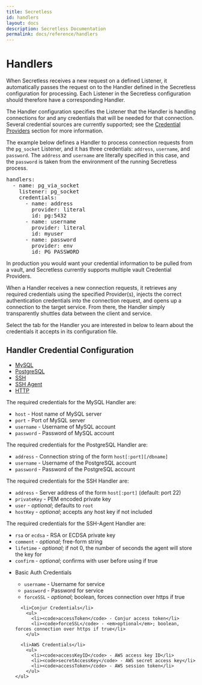 ```yaml
---
title: Secretless
id: handlers
layout: docs
description: Secretless Documentation
permalink: docs/reference/handlers
---
```


# Handlers

When Secretless receives a new request on a defined Listener, it automatically passes the request on to the Handler defined in the Secretless configuration for processing. Each Listener in the Secretless configuration should therefore have a corresponding Handler.

The Handler configuration specifies the Listener that the Handler is handling connections for and any credentials that will be needed for that connection. Several credential sources are currently supported; see the [Credential Providers](/docs/reference/providers) section for more information.

The example below defines a Handler to process connection requests from the `pg_socket` Listener, and it has three credentials: `address`, `username`, and `password`. The `address` and `username` are literally specified in this case, and the `password` is taken from the environment of the running Secretless process.
<pre>
handlers:
  - name: pg_via_socket
    listener: pg_socket
    credentials:
      - name: address
        provider: literal
        id: pg:5432
      - name: username
        provider: literal
        id: myuser
      - name: password
        provider: env
        id: PG_PASSWORD
</pre>

In production you would want your credential information to be pulled from a vault, and Secretless currently supports multiple vault Credential Providers.

When a Handler receives a new connection requests, it retrieves any required credentials using the specified Provider(s), injects the correct authentication credentials into the connection request, and opens up a connection to the target service. From there, the Handler simply transparently shuttles data between the client and service.

Select the tab for the Handler you are interested in below to learn about the credentials it accepts in its configuration file.

## Handler Credential Configuration

<div id="handler-tabs">
  <ul>
    <li><a href="#tabs-mysql">MySQL</a></li>
    <li><a href="#tabs-pg">PostgreSQL</a></li>
    <li><a href="#tabs-ssh">SSH</a></li>
    <li><a href="#tabs-ssh-agent">SSH Agent</a></li>
    <li><a href="#tabs-http">HTTP</a></li>
  </ul>

  <div id="tabs-mysql">
    <p>The required credentials for the MySQL Handler are:</p>
    <ul>
      <li><code>host</code>  - Host name of MySQL server</li>
      <li><code>port</code> - Port of MySQL server</li>
      <li><code>username</code> - Username of MySQL account</li>
      <li><code>password</code> - Password of MySQL account</li>
    </ul>
  </div>

  <div id="tabs-pg">
    <p>The required credentials for the PostgreSQL Handler are:</p>
    <ul>
      <li><code>address</code> - Connection string of the form <code>host[:port][/dbname]</code></li>
      <li><code>username</code> - Username of the PostgreSQL account</li>
      <li><code>password</code> - Password of the PostgreSQL account</li>
    </ul>
  </div>

  <div id="tabs-ssh">
    <p>The required credentials for the SSH Handler are:</p>
    <ul>
      <li><code>address</code> - Server address of the form <code>host[:port]</code> (default: port 22)</li>
      <li><code>privateKey</code> - PEM encoded private key</li>
      <li><code>user</code> - <em>optional</em>; defaults to <code>root</code></li>
      <li><code>hostKey</code> - <em>optional</em>; accepts any host key if not included</li>
    </ul>
  </div>

  <div id="tabs-ssh-agent">
    <p>The required credentials for the SSH-Agent Handler are:</p>
    <ul>
      <li><code>rsa</code> or <code>ecdsa</code> - RSA or ECDSA private key</li>
      <li><code>comment</code>  - <em>optional</em>; free-form string</li>
      <li><code>lifetime</code> - <em>optional</em>; if not 0, the number of seconds the agent will store the key for</li>
      <li><code>confirm</code> - <em>optional</em>; confirms with user before using if true</li>
    </ul>
  </div>

  <div id="tabs-http">
    <ul>
      <li>Basic Auth Credentials</li>
        <ul>
          <li><code>username</code> - Username for service</li>
          <li><code>password</code> - Password for service</li>
          <li><code>forceSSL</code> - <em>optional</em>; boolean, forces connection over https if true</li>
        </ul>

      <li>Conjur Credentials</li>
        <ul>
          <li><code>accessToken</code> - Conjur access token</li>
          <li><code>forceSSL</code> - <em>optional</em>; boolean, forces connection over https if true</li>
        </ul>

      <li>AWS Credentials</li>
        <ul>
          <li><code>accessKeyID</code> - AWS access key ID</li>
          <li><code>secretAccessKey</code> - AWS secret access key</li>
          <li><code>accessToken</code> - AWS session token</li>
        </ul>
    </ul>
  </div>
</div>

<script>
  $( function() {
    $( "#handler-tabs" ).tabs();
  } );
</script>
